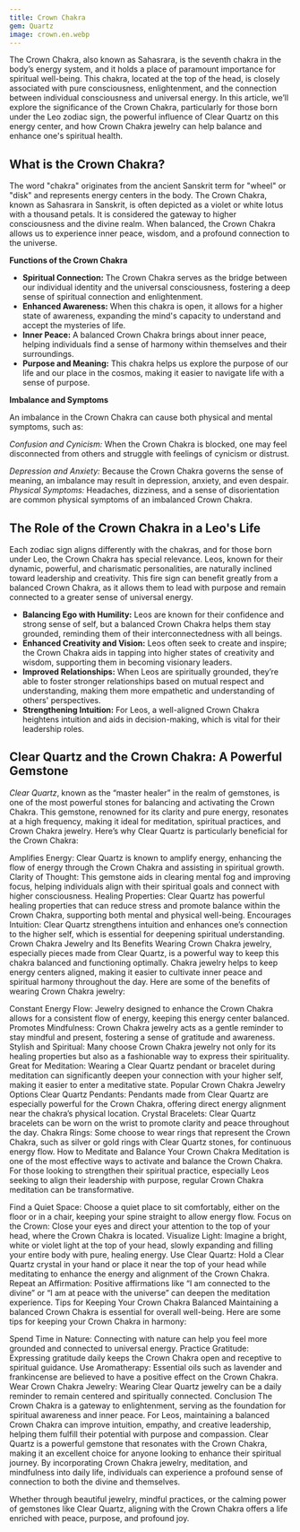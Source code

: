 ```yaml
---
title: Crown Chakra
gem: Quartz
image: crown.en.webp
---
```


The Crown Chakra, also known as Sahasrara, is the seventh chakra in the body’s
energy system, and it holds a place of paramount importance for spiritual
well-being. This chakra, located at the top of the head, is closely associated
with pure consciousness, enlightenment, and the connection between individual
consciousness and universal energy. In this article, we’ll explore the
significance of the Crown Chakra, particularly for those born under the Leo
zodiac sign, the powerful influence of Clear Quartz on this energy center, and
how Crown Chakra jewelry can help balance and enhance one's spiritual health.

<!--more-->

## What is the Crown Chakra?

The word "chakra" originates from the ancient Sanskrit term for "wheel" or
"disk" and represents energy centers in the body. The Crown Chakra, known as
Sahasrara in Sanskrit, is often depicted as a violet or white lotus with a
thousand petals. It is considered the gateway to higher consciousness and the
divine realm. When balanced, the Crown Chakra allows us to experience inner
peace, wisdom, and a profound connection to the universe.

**Functions of the Crown Chakra**

-   **Spiritual Connection:** The Crown Chakra serves as the bridge between our
    individual identity and the universal consciousness, fostering a deep sense
    of spiritual connection and enlightenment.
-   **Enhanced Awareness:** When this chakra is open, it allows for a higher
    state of awareness, expanding the mind's capacity to understand and accept
    the mysteries of life.
-   **Inner Peace:** A balanced Crown Chakra brings about inner peace, helping
    individuals find a sense of harmony within themselves and their
    surroundings.
-   **Purpose and Meaning:** This chakra helps us explore the purpose of our
    life and our place in the cosmos, making it easier to navigate life with a
    sense of purpose.

**Imbalance and Symptoms**

An imbalance in the Crown Chakra can cause both physical and mental symptoms,
such as:

_Confusion and Cynicism:_ When the Crown Chakra is blocked, one may feel
disconnected from others and struggle with feelings of cynicism or distrust.

_Depression and Anxiety:_ Because the Crown Chakra governs the sense of meaning,
an imbalance may result in depression, anxiety, and even despair. _Physical
Symptoms:_ Headaches, dizziness, and a sense of disorientation are common
physical symptoms of an imbalanced Crown Chakra.

## The Role of the Crown Chakra in a Leo's Life

Each zodiac sign aligns differently with the chakras, and for those born under
Leo, the Crown Chakra has special relevance. Leos, known for their dynamic,
powerful, and charismatic personalities, are naturally inclined toward
leadership and creativity. This fire sign can benefit greatly from a balanced
Crown Chakra, as it allows them to lead with purpose and remain connected to a
greater sense of universal energy.

-   **Balancing Ego with Humility:** Leos are known for their confidence and
    strong sense of self, but a balanced Crown Chakra helps them stay grounded,
    reminding them of their interconnectedness with all beings.
-   **Enhanced Creativity and Vision:** Leos often seek to create and inspire;
    the Crown Chakra aids in tapping into higher states of creativity and
    wisdom, supporting them in becoming visionary leaders.
-   **Improved Relationships:** When Leos are spiritually grounded, they’re able
    to foster stronger relationships based on mutual respect and understanding,
    making them more empathetic and understanding of others' perspectives.
-   **Strengthening Intuition:** For Leos, a well-aligned Crown Chakra heightens
    intuition and aids in decision-making, which is vital for their leadership
    roles.

## Clear Quartz and the Crown Chakra: A Powerful Gemstone

_Clear Quartz_, known as the “master healer” in the realm of gemstones, is one
of the most powerful stones for balancing and activating the Crown Chakra. This
gemstone, renowned for its clarity and pure energy, resonates at a high
frequency, making it ideal for meditation, spiritual practices, and Crown Chakra
jewelry. Here’s why Clear Quartz is particularly beneficial for the Crown
Chakra:

Amplifies Energy: Clear Quartz is known to amplify energy, enhancing the flow of
energy through the Crown Chakra and assisting in spiritual growth. Clarity of
Thought: This gemstone aids in clearing mental fog and improving focus, helping
individuals align with their spiritual goals and connect with higher
consciousness. Healing Properties: Clear Quartz has powerful healing properties
that can reduce stress and promote balance within the Crown Chakra, supporting
both mental and physical well-being. Encourages Intuition: Clear Quartz
strengthens intuition and enhances one’s connection to the higher self, which is
essential for deepening spiritual understanding. Crown Chakra Jewelry and Its
Benefits Wearing Crown Chakra jewelry, especially pieces made from Clear Quartz,
is a powerful way to keep this chakra balanced and functioning optimally. Chakra
jewelry helps to keep energy centers aligned, making it easier to cultivate
inner peace and spiritual harmony throughout the day. Here are some of the
benefits of wearing Crown Chakra jewelry:

Constant Energy Flow: Jewelry designed to enhance the Crown Chakra allows for a
consistent flow of energy, keeping this energy center balanced. Promotes
Mindfulness: Crown Chakra jewelry acts as a gentle reminder to stay mindful and
present, fostering a sense of gratitude and awareness. Stylish and Spiritual:
Many choose Crown Chakra jewelry not only for its healing properties but also as
a fashionable way to express their spirituality. Great for Meditation: Wearing a
Clear Quartz pendant or bracelet during meditation can significantly deepen your
connection with your higher self, making it easier to enter a meditative state.
Popular Crown Chakra Jewelry Options Clear Quartz Pendants: Pendants made from
Clear Quartz are especially powerful for the Crown Chakra, offering direct
energy alignment near the chakra’s physical location. Crystal Bracelets: Clear
Quartz bracelets can be worn on the wrist to promote clarity and peace
throughout the day. Chakra Rings: Some choose to wear rings that represent the
Crown Chakra, such as silver or gold rings with Clear Quartz stones, for
continuous energy flow. How to Meditate and Balance Your Crown Chakra Meditation
is one of the most effective ways to activate and balance the Crown Chakra. For
those looking to strengthen their spiritual practice, especially Leos seeking to
align their leadership with purpose, regular Crown Chakra meditation can be
transformative.

Find a Quiet Space: Choose a quiet place to sit comfortably, either on the floor
or in a chair, keeping your spine straight to allow energy flow. Focus on the
Crown: Close your eyes and direct your attention to the top of your head, where
the Crown Chakra is located. Visualize Light: Imagine a bright, white or violet
light at the top of your head, slowly expanding and filling your entire body
with pure, healing energy. Use Clear Quartz: Hold a Clear Quartz crystal in your
hand or place it near the top of your head while meditating to enhance the
energy and alignment of the Crown Chakra. Repeat an Affirmation: Positive
affirmations like “I am connected to the divine” or “I am at peace with the
universe” can deepen the meditation experience. Tips for Keeping Your Crown
Chakra Balanced Maintaining a balanced Crown Chakra is essential for overall
well-being. Here are some tips for keeping your Crown Chakra in harmony:

Spend Time in Nature: Connecting with nature can help you feel more grounded and
connected to universal energy. Practice Gratitude: Expressing gratitude daily
keeps the Crown Chakra open and receptive to spiritual guidance. Use
Aromatherapy: Essential oils such as lavender and frankincense are believed to
have a positive effect on the Crown Chakra. Wear Crown Chakra Jewelry: Wearing
Clear Quartz jewelry can be a daily reminder to remain centered and spiritually
connected. Conclusion The Crown Chakra is a gateway to enlightenment, serving as
the foundation for spiritual awareness and inner peace. For Leos, maintaining a
balanced Crown Chakra can improve intuition, empathy, and creative leadership,
helping them fulfill their potential with purpose and compassion. Clear Quartz
is a powerful gemstone that resonates with the Crown Chakra, making it an
excellent choice for anyone looking to enhance their spiritual journey. By
incorporating Crown Chakra jewelry, meditation, and mindfulness into daily life,
individuals can experience a profound sense of connection to both the divine and
themselves.

Whether through beautiful jewelry, mindful practices, or the calming power of
gemstones like Clear Quartz, aligning with the Crown Chakra offers a life
enriched with peace, purpose, and profound joy.
